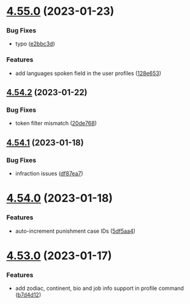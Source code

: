 # [4.55.0](https://github.com/onesoft-sudo/sudobot/compare/v4.54.2...v4.55.0) (2023-01-23)


### Bug Fixes

* typo ([e2bbc3d](https://github.com/onesoft-sudo/sudobot/commit/e2bbc3d460c072711f5d09e18f0322038d695cb9))


### Features

* add languages spoken field in the user profiles ([128e653](https://github.com/onesoft-sudo/sudobot/commit/128e6538cff68697bcbccef09174ce6c6439db26))



## [4.54.2](https://github.com/onesoft-sudo/sudobot/compare/v4.54.1...v4.54.2) (2023-01-22)


### Bug Fixes

* token filter mismatch ([20de768](https://github.com/onesoft-sudo/sudobot/commit/20de7685e7b108b1026f224b0e6b64ee2c90fef6))



## [4.54.1](https://github.com/onesoft-sudo/sudobot/compare/v4.54.0...v4.54.1) (2023-01-18)


### Bug Fixes

* infraction issues ([df87ea7](https://github.com/onesoft-sudo/sudobot/commit/df87ea7c0843e9ce6bbdf683c89d7940abc4ff0f))



# [4.54.0](https://github.com/onesoft-sudo/sudobot/compare/v4.53.0...v4.54.0) (2023-01-18)


### Features

* auto-increment punishment case IDs ([5df5aa4](https://github.com/onesoft-sudo/sudobot/commit/5df5aa4e9826f48aaeab862fdd92dff41dd02ed6))



# [4.53.0](https://github.com/onesoft-sudo/sudobot/compare/v4.52.1...v4.53.0) (2023-01-17)


### Features

* add zodiac, continent, bio and job info support in profile command ([b7d4d12](https://github.com/onesoft-sudo/sudobot/commit/b7d4d12f21a5cf5b99e10642abe5e1be5b3717b7))



